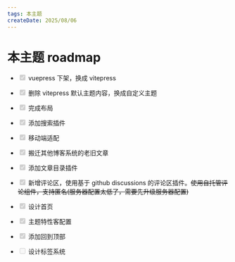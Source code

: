 ```yaml
---
tags: 本主题
createDate: 2025/08/06
---
```


# 本主题 roadmap

- <input type="checkbox" disabled checked /> vuepress 下架，换成 vitepress

- <input type="checkbox" disabled checked /> 删除 vitepress 默认主题内容，换成自定义主题

- <input type="checkbox" disabled checked /> 完成布局

- <input type="checkbox" disabled checked /> 添加搜索插件

- <input type="checkbox" disabled checked /> 移动端适配

- <input type="checkbox" disabled checked /> 搬迁其他博客系统的老旧文章

- <input type="checkbox" disabled checked /> 添加文章目录插件

- <input type="checkbox" disabled checked /> 新增评论区，使用基于 github discussions 的评论区插件。~~使用自托管评论组件，支持匿名(服务器配置太低了，需要先升级服务器配置)~~

- <input type="checkbox" disabled checked /> 设计首页

- <input type="checkbox" disabled checked /> 主题特性客配置

- <input type="checkbox" disabled checked /> 添加回到顶部

- <input type="checkbox" disabled /> 设计标签系统
